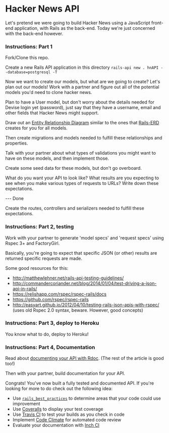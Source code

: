 # Hacker News API

Let's pretend we were going to build Hacker News using a JavaScript front-end application, with Rails as the back-end. Today we're just concerned with the back-end however.

### Instructions: Part 1

Fork/Clone this repo.

Create a new Rails API application in this directory
`rails-api new . hnAPI --database=postgresql -T`

Now we want to create our models, but what are we going to create? Let's plan out our models! Work with a partner and figure out all of the potential models you'd need to clone hacker news.

Plan to have a User model, but don't worry about the details needed for Devise login yet (password), just say that they have a username, email and other fields that Hacker News might support.

Draw out an [Entity Relationship Diagram](http://en.wikipedia.org/wiki/Entity%E2%80%93relationship_model) similar to the ones that [Rails-ERD](https://github.com/voormedia/rails-erd) creates for you for all models.

Then create migrations and models needed to fulfill these relationships and properties.

Talk with your partner about what types of validations you might want to have on these models, and then implement those.

Create some seed data for these models, but don't go overboard.

What do you want your API to look like? What results are you expecting to see when you make various types of requests to URLs? Write down these expectations.

--- Done

Create the routes, controllers and serializers needed to fulfill these expectations.

### Instructions: Part 2, testing

Work with your partner to generate 'model specs' and 'request specs' using Rspec 3+ and FactoryGirl.

Basically, you're going to expect that specific JSON (or other) results are returned specific requests are made.

Some good resources for this:

- http://matthewlehner.net/rails-api-testing-guidelines/
- http://commandercoriander.net/blog/2014/01/04/test-driving-a-json-api-in-rails/
- https://relishapp.com/rspec/rspec-rails/docs
- https://github.com/rspec/rspec-rails
- http://easyart.github.io/2012/04/10/testing-rails-json-apis-with-rspec/ (uses old Rspec 2.0 syntax, beware. However, good concepts)

### Instructions: Part 3, deploy to Heroku

You know what to do, deploy to Heroku!

### Instructions: Part 4, Documentation

Read about [documenting your API with Rdoc](https://www.amberbit.com/blog/2014/2/19/building-and-documenting-api-in-rails/
). (The rest of the article is good too!)

Then with your partner, build documentation for your API.

Congrats! You've now built a fully tested and documented API. If you're looking for more to do check out the following idea:

- Use [`rails_best_practices`](https://github.com/railsbp/rails_best_practices) to determine areas that your code could use improvement
- Use [Coveralls](https://coveralls.io) to display your test coverage
- Use [Travis CI](https://travis-ci.org/) to test your builds as you check in code
- Implement [Code Climate](https://codeclimate.com/) for automated code review
- Evaluate your documentation with [Inch CI](http://inch-ci.org/)
